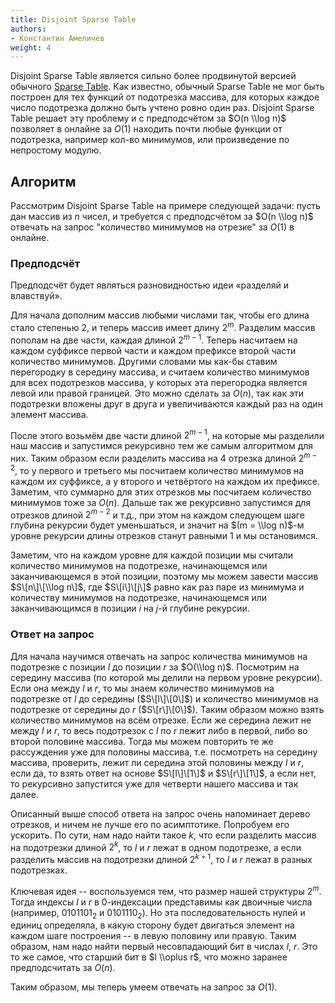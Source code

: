 ```yaml
---
title: Disjoint Sparse Table
authors:
- Константин Амеличев
weight: 4
---
```


Disjoint Sparse Table является сильно более продвинутой версией обычного
[Sparse Table](Sparse_Table "wikilink"). Как известно, обычный Sparse
Table не мог быть построен для тех функций от подотрезка массива, для
которых каждое число подотрезка должно быть учтено ровно один раз.
Disjoint Sparse Table решает эту проблему и с предподсчётом за $O(n
\\log n)$ позволяет в онлайне за $O(1)$ находить почти любые функции от
подотрезка, например кол-во минимумов, или произведение по непростому
модулю.

## Алгоритм

Рассмотрим Disjoint Sparse Table на примере следующей задачи: пусть дан
массив из $n$ чисел, и требуется с предподсчётом за $O(n \\log n)$
отвечать на запрос "количество минимумов на отрезке" за $O(1)$ в
онлайне.

### Предподсчёт

Предподсчёт будет являться разновидностью идеи «разделяй и влавствуй».

Для начала дополним массив любыми числами так, чтобы его длина стало
степенью 2, и теперь массив имеет длину $2^m$. Разделим массив
пополам на две части, каждая длиной $2^{m - 1}$. Теперь насчитаем
на каждом суффиксе первой части и каждом префиксе второй части
количество минимумов. Другими словами мы как-бы ставим
перегородку в середину массива, и считаем количество минимумов
для всех подотрезков массива, у которых эта перегородка является левой
или правой границей. Это можно сделать за $O(n)$, так как эти
подотрезки вложены друг в друга и увеличиваются каждый раз на
один элемент массива.

После этого возьмём две части длиной $2^{m - 1}$, на которые мы
разделили наш массив и запустимся рекурсивно тем же самым
алгоритмом для них. Таким образом если разделить массива на 4
отрезка длиной $2^{m - 2}$, то у первого и третьего мы посчитаем
количество минимумов на каждом их суффиксе, а у второго и четвёртого
на каждом их префиксе. Заметим, что суммарно для этих отрезков мы
посчитаем количество минимумов тоже за $O(n)$. Дальше так же
рекурсивно запустимся для отрезков длиной $2^{m - 2}$ и т.д., при
этом на каждом следующем шаге глубина рекурсии будет уменьшаться, и
значит на $(m = \\log n)$-м уровне рекурсии длины отрезков станут
равными 1 и мы остановимся.

Заметим, что на каждом уровне для каждой позиции мы считали количество
минимумов на подотрезке, начинающемся или заканчивающемся в этой
позиции, поэтому мы можем завести массив $S\[n\]\[\\log n\]$, где
$S\[i\]\[j\]$ равно как раз паре из минимума и количеству минимумов на
подотрезке, начинающемся или заканчивающимся в позиции $i$ на $j$-й
глубине рекурсии.

### Ответ на запрос

Для начала научимся отвечать на запрос количества минимумов на
подотрезке с позиции $l$ до позиции $r$ за $O(\\log n)$.
Посмотрим на середину массива (по которой мы делили на первом
уровне рекурсии). Если она между $l$ и $r$, то мы знаем количество
минимумов на подотрезке от $l$ до середины ($S\[l\]\[0\]$) и количество
минимумов на подотрезке от середины до $r$ ($S\[r\]\[0\]$). Таким
образом можно взять количество минимумов на всём отрезке. Если же
середина лежит не между $l$ и $r$, то весь подотрезок с $l$ по $r$ лежит
либо в первой, либо во второй половине массива. Тогда мы можем повторить
те же рассуждения уже для половины массива, т.е. посмотреть на середину
массива, проверить, лежит ли середина этой половины между $l$ и $r$,
если да, то взять ответ на основе $S\[l\]\[1\]$ и $S\[r\]\[1\]$, а
если нет, то рекурсивно запустится уже для четверти нашего массива и
так далее.

Описанный выше способ ответа на запрос очень напоминает дерево отрезков,
и ничем не лучше его по асимптотике. Попробуем его ускорить. По сути,
нам надо найти такое $k$, что если разделить массив на подотрезки
длиной $2^k$, то $l$ и $r$ лежат в одном подотрезке, а если
разделить массив на подотрезки длиной $2^{k + 1}$, то $l$ и $r$
лежат в разных подотрезках.

Ключевая идея -- воспользуемся тем, что размер нашей структуры $2^m$.
Тогда индексы $l$ и $r$ в 0-индексации представимы как двоичные числа
(например, $0101101_2$ и $0101110_2$). Но эта последовательность нулей
и единиц определяла, в какую сторону будет двигаться элемент на каждом
шаге построения -- в левую половину или правую. Таким образом, нам
надо найти первый несовпадающий бит в числах $l$, $r$. Это то же
самое, что старший бит в $l \\oplus r$, что можно заранее
предподсчитать за $O(n)$.

Таким образом, мы теперь умеем отвечать на запрос за $O(1)$.
